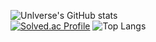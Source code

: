 ![Unlverse's GitHub stats](https://github-readme-stats.vercel.app/api?username=Unlverse&show_icons=true&theme=dark)  
[![Solved.ac Profile](http://mazassumnida.wtf/api/generate_badge?boj=un1verse)](https://solved.ac/un1verse)
![Top Langs](https://github-readme-stats.vercel.app/api/top-langs/?username=Unlverse&layout=demo&theme=dark)

